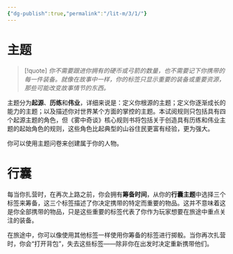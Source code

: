 ```yaml
---
{"dg-publish":true,"permalink":"/lit-m/3/1/"}
---
```


# 主题

>[!quote]
>*你不需要跟进你拥有的硬币或弓箭的数量，也不需要记下你携带的每一件装备。就像在故事中一样，你的标签只显示重要的装备或重要资源，那些可能改变故事情节的东西。*

主题分为**起源**、**历练**和**伟业**，详细来说是：定义你根源的主题；定义你逐渐成长的能力的主题；以及描述你对世界某个方面的掌控的主题。本试阅规则只包括具有四个起源主题的角色，但《雾中奇谈》核心规则书将包括关于创造具有历练和伟业主题的起始角色的规则，这些角色比起典型的山谷住民更富有经验，更为强大。

你可以使用主题问卷来创建属于你的人物。

# 行囊

每当你扎营时，在再次上路之前，你会拥有**筹备时间**，从你的**行囊主题**中选择三个标签来筹备，这三个标签描述了你决定携带的特定而重要的物品。这并不意味着这是你全部携带的物品，只是这些重要的标签代表了你作为玩家想要在旅途中重点关注的装备。

在旅途中，你可以像使用其他标签一样使用你筹备的标签进行掷骰。当你再次扎营时，你会“打开背包”，失去这些标签——除非你在出发时决定重新携带他们。
